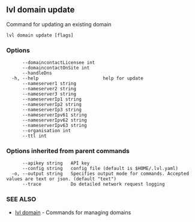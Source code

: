 ## lvl domain update

Command for updating an existing domain

```
lvl domain update [flags]
```

### Options

```
      --domaincontactLicensee int   
      --domaincontactOnSite int     
      --handleDns                   
  -h, --help                        help for update
      --nameserver1 string          
      --nameserver2 string          
      --nameserver3 string          
      --nameserverIp1 string        
      --nameserverIp2 string        
      --nameserverIp3 string        
      --nameserverIpv61 string      
      --nameserverIpv62 string      
      --nameserverIpv63 string      
      --organisation int            
      --ttl int                     
```

### Options inherited from parent commands

```
      --apikey string   API key
      --config string   config file (default is $HOME/.lvl.yaml)
  -o, --output string   Specifies output mode for commands. Accepted values are text or json. (default "text")
      --trace           Do detailed network request logging
```

### SEE ALSO

* [lvl domain](lvl_domain.md)	 - Commands for managing domains

